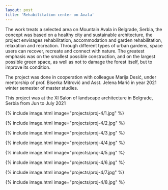 ```yaml
---
layout: post
title: 'Rehabilitation center on Avala'
---
```


The work treats a selected area on Mountain Avala in Belgrade, Serbia, the concept was based on a healthy city and sustainable architecture, the project envisages rehabilitation, accommodation and garden rehabilitation, relaxation and recreation. Through different types of urban gardens, space users can recover, recreate and connect with nature. The greatest emphasis was on the smallest possible construction, and on the largest possible green space, as well as not to damage the forest itself, but to improve its condition.

The project was done in cooperation with colleague Marija Desić, under mentorship of prof. Biserka Mitrović and Asst. Jelena Marić in year 2021 winter semester of master studies. 

This project was at the XI Salon of landscape architecture in Belgrade, Serbia from Jun to July 2021

{% include image.html image="projects/proj-4/1.jpg" %}

{% include image.html image="projects/proj-4/2.jpg" %}

{% include image.html image="projects/proj-4/3.jpg" %}

{% include image.html image="projects/proj-4/4.jpg" %}

{% include image.html image="projects/proj-4/5.jpg" %}

{% include image.html image="projects/proj-4/6.jpg" %}

{% include image.html image="projects/proj-4/7.jpg" %}

{% include image.html image="projects/proj-4/8.jpg" %}
